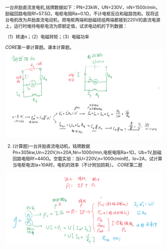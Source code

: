 <!--
 * @Author: 小叶同学
 * @Date: 2024-03-17 20:55:14
 * @LastEditors: Ashington ashington258@proton.me
 * @LastEditTime: 2024-06-19 11:58:49
 * @Description: 请填写简介
-->
一台并励直流发电机,铭牌数据如下：PN=23kW，UN=230V，nN=1500r/min，励磁回路电阻Rf=57.5Ω，电枢电阻Ra=0.1Ω，不计电枢反应和磁路饱和。现将这台电机改为并励直流电动机，把电枢两端和励磁绕组两端都接到220V的直流电源上，运行时维持电枢电流为原额定值，试求电动机的下列数据： 

（1）转速n；（2）电磁转矩；（3）电磁功率

*CORE*第一章计算题。课本计算题。
![alt text](image.png)

2. (计算题)一台并励直流电动机，铭牌数据Pn=305kw,Un=220V,In=20A,Nn=1000r/min,电枢电阻Ra=1Ω，Ub=1V,励磁回路电阻Rf=440Ω。空载实验：当U=220V,n=1000r/min时，Io=2A，试计算当电枢电流Ia=10A时，电机的效率（不计附加损耗）。
*CORE*第二题

![alt text](image-2.png)

